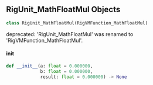 ## RigUnit_MathFloatMul Objects

```python
class RigUnit_MathFloatMul(RigVMFunction_MathFloatMul)
```

deprecated: 'RigUnit_MathFloatMul' was renamed to 'RigVMFunction_MathFloatMul'.

<a id="unreal.RigUnit_MathFloatMul.__init__"></a>

#### __init__

```python
def __init__(a: float = 0.000000,
             b: float = 0.000000,
             result: float = 0.000000) -> None
```

<a id="unreal.RigVMFunction_MathFloatDiv"></a>